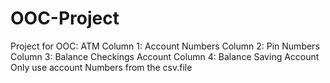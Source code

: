 # OOC-Project
Project for OOC: ATM
Column 1: Account Numbers
Column 2: Pin Numbers
Column 3: Balance Checkings Account
Column 4: Balance Saving Account
Only use account Numbers from the csv.file 
